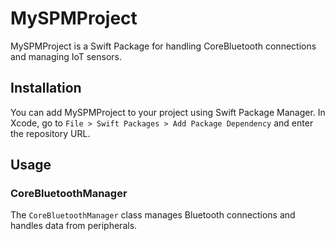 # MySPMProject

MySPMProject is a Swift Package for handling CoreBluetooth connections and managing IoT sensors.

## Installation

You can add MySPMProject to your project using Swift Package Manager. In Xcode, go to `File > Swift Packages > Add Package Dependency` and enter the repository URL.

## Usage

### CoreBluetoothManager

The `CoreBluetoothManager` class manages Bluetooth connections and handles data from peripherals.